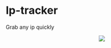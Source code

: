 # Ip-tracker
Grab any ip quickly



<p align="center">

  <img src="https://raw.githubusercontent.com/carlostkd/ip-tracker/main/mind-map.png">

</p>


